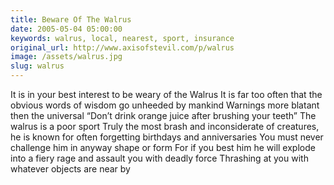 ```yaml
---
title: Beware Of The Walrus
date: 2005-05-04 05:00:00
keywords: walrus, local, nearest, sport, insurance
original_url: http://www.axisofstevil.com/p/walrus
image: /assets/walrus.jpg
slug: walrus
---
```


It is in your best interest to be weary of the Walrus It is far too often that the obvious words of wisdom go unheeded by mankind Warnings more blatant then the universal “Don’t drink orange juice after brushing your teeth” The walrus is a poor sport Truly the most brash and inconsiderate of creatures, he is known for often forgetting birthdays and anniversaries You must never challenge him in anyway shape or form For if you best him he will explode into a fiery rage and assault you with deadly force Thrashing at you with whatever objects are near by

